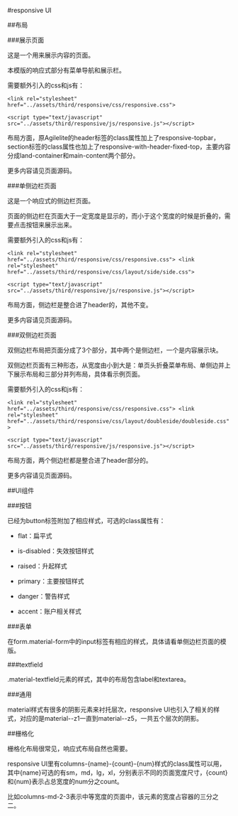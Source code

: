 #responsive UI

##布局

###展示页面

这是一个用来展示内容的页面。

本模版的响应式部分有菜单导航和展示栏。

需要额外引入的css和js有：

`
	<link rel="stylesheet" href="../assets/third/responsive/css/responsive.css">
`

`
	<script type="text/javascript" src="../assets/third/responsive/js/responsive.js"></script>
`

布局方面，原Agilelite的header标签的class属性加上了responsive-topbar，section标签的class属性也加上了responsive-with-header-fixed-top，主要内容分成land-container和main-content两个部分。

更多内容请见页面源码。

###单侧边栏页面

这是一个响应式的侧边栏页面。

页面的侧边栏在页面大于一定宽度是显示的，而小于这个宽度的时候是折叠的，需要点击按钮来展示出来。

需要额外引入的css和js有：

`
	<link rel="stylesheet" href="../assets/third/responsive/css/responsive.css">
	<link rel="stylesheet" href="../assets/third/responsive/css/layout/side/side.css">
`

`
	<script type="text/javascript" src="../assets/third/responsive/js/responsive.js"></script>
`

布局方面，侧边栏是整合进了header的，其他不变。

更多内容请见页面源码。

###双侧边栏页面

双侧边栏布局把页面分成了3个部分，其中两个是侧边栏，一个是内容展示块。

双侧边栏页面有三种形态，从宽度由小到大是：单页头折叠菜单布局、单侧边并上下展示布局和三部分并列布局，具体看示例页面。

需要额外引入的css和js有：

`
	<link rel="stylesheet" href="../assets/third/responsive/css/responsive.css">
	<link rel="stylesheet" href="../assets/third/responsive/css/layout/doubleside/doubleside.css">
`

`
	<script type="text/javascript" src="../assets/third/responsive/js/responsive.js"></script>
`

布局方面，两个侧边栏都是整合进了header部分的。

更多内容请见页面源码。

##UI组件

###按钮

已经为button标签附加了相应样式，可选的class属性有：

- flat：扁平式

- is-disabled：失效按钮样式

- raised：升起样式

- primary：主要按钮样式

- danger：警告样式

- accent：账户相关样式

###表单

在form.material-form中的input标签有相应的样式，具体请看单侧边栏页面的模版。

###textfield

.material-textfield元素的样式，其中的布局包含label和textarea。

###通用

material样式有很多的阴影元素来衬托层次，responsive UI也引入了相关的样式，对应的是material--z1一直到material--z5，一共五个层次的阴影。

##栅格化

栅格化布局很常见，响应式布局自然也需要。

responsive UI里有columns-{name}-{count}-{num}样式的class属性可以用，其中{name}可选的有sm，md，lg，xl，分别表示不同的页面宽度尺寸，{count}和{num}表示占总宽度的num分之count。

比如columns-md-2-3表示中等宽度的页面中，该元素的宽度占容器的三分之二。